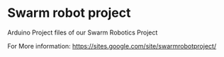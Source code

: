 # Swarm robot project
Arduino Project files of our Swarm Robotics Project

For More information: https://sites.google.com/site/swarmrobotproject/
